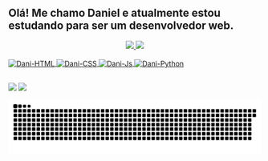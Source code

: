 ## Olá! Me chamo Daniel e atualmente estou estudando para ser um desenvolvedor web.

<div align="center">
  <a href="https://github.com/daniel-de-sousa">
  <img height="180em" src="https://github-readme-stats.vercel.app/api?username=daniel-de-sousa&show_icons=true&theme=aura&include_all_commits=true&count_private=true&"/>
  <img height="180em" src="https://github-readme-stats.vercel.app/api/top-langs/?username=daniel-de-sousa&layout=compact&langs_count=7&theme=aura"/>
</div>

<div style="display: inline_block"><br>
  <img align="center" alt="Dani-HTML" height="30" width="40" src="https://cdn.jsdelivr.net/gh/devicons/devicon/icons/html5/html5-original.svg" />
  <img align="center" alt="Dani-CSS" height="30" width="40" src="https://cdn.jsdelivr.net/gh/devicons/devicon/icons/css3/css3-original.svg">
  <img align="center" alt="Dani-Js" height="30" width="40" src="https://cdn.jsdelivr.net/gh/devicons/devicon/icons/javascript/javascript-original.svg">
  <img align="center" alt="Dani-Python" height="30" width="40" src="https://cdn.jsdelivr.net/gh/devicons/devicon/icons/python/python-original.svg">
</div>

##

<div> 
  <a href="https://www.instagram.com/dev_daniel.sousa/" target="_blank"><img src="https://img.shields.io/badge/Instagram-E4405F?style=for-the-badge&logo=instagram&logoColor=white" target="_blank"></a>
  <a href = "sousadanielsb@gmail.com" target="_blank"><img src="https://img.shields.io/badge/Gmail-D14836?style=for-the-badge&logo=gmail&logoColor=white" target="_blank"></a>
  
  ![Snake animation](https://github.com/daniel-de-sousa/daniel-de-sousa/blob/output/github-contribution-grid-snake.svg)
 
</div>
